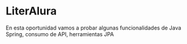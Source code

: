 # LiterAlura
En esta oportunidad vamos a probar algunas funcionalidades de Java Spring, consumo de API, herramientas JPA
